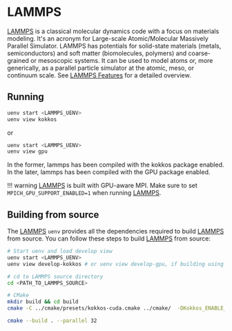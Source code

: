# LAMMPS

[LAMMPS] is a classical molecular dynamics code with a focus on materials modeling. It's an acronym for Large-scale Atomic/Molecular Massively Parallel Simulator. LAMMPS has potentials for solid-state materials (metals, semiconductors) and soft matter (biomolecules, polymers) and coarse-grained or mesoscopic systems. It can be used to model atoms or, more generically, as a parallel particle simulator at the atomic, meso, or continuum scale. See [LAMMPS Features] for a detailed overview.

## Running

```bash
uenv start <LAMMPS_UENV>
uenv view kokkos
```

or

```bash
uenv start <LAMMPS_UENV>
uenv view gpu
```

In the former, lammps has been compiled with the kokkos package enabled. In the later, lammps has been compiled with the GPU package enabled.


!!! warning
    [LAMMPS] is built with GPU-aware MPI. Make sure to set `MPICH_GPU_SUPPORT_ENABLED=1` when running [LAMMPS].

## Building from source

The [LAMMPS] `uenv` provides all the dependencies required to build [LAMMPS] from source. You can follow these steps to build [LAMMPS] from source:

```bash
# Start uenv and load develop view
uenv start <LAMMPS_UENV>
uenv view develop-kokkos # or uenv view develop-gpu, if building using the GPU package

# cd to LAMMPS source directory
cd <PATH_TO_LAMMPS_SOURCE>

# CMake
mkdir build && cd build
cmake -C ../cmake/presets/kokkos-cuda.cmake ../cmake/  -DKokkos_ENABLE_IMPL_CUDA_MALLOC_ASYNC=OFF -DKokkos_ARCH_NATIVE=yes -DKokkos_ARCH_HOPPER90=yes

cmake --build . --parallel 32
```

[LAMMPS]: https://www.lammps.org/
[LAMMPS Features]: https://docs.lammps.org/Intro_features.html

